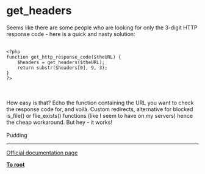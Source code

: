 # get_headers



Seems like there are some people who are looking for only the 3-digit HTTP response code  - here is a quick and nasty solution:<br><br>

```
<?php
function get_http_response_code($theURL) {
    $headers = get_headers($theURL);
    return substr($headers[0], 9, 3);
}
?>
```
<br><br>How easy is that? Echo the function containing the URL you want to check the response code for, and voil&#xE0;. Custom redirects, alternative for blocked is_file() or flie_exists() functions (like I seem to have on my servers) hence the cheap workaround. But hey - it works!<br><br>Pudding  

---

[Official documentation page](https://www.php.net/manual/en/function.get-headers.php)

**[To root](/README.md)**